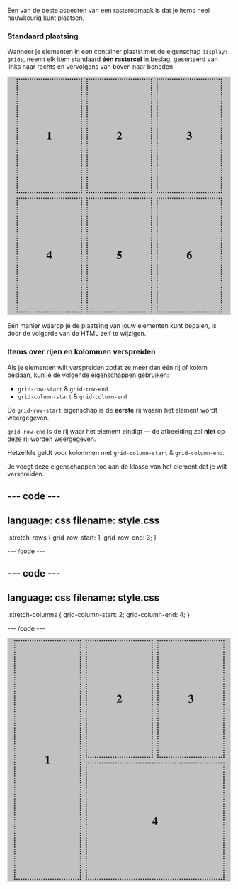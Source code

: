 Een van de beste aspecten van een rasteropmaak is dat je items heel nauwkeurig kunt plaatsen.

### Standaard plaatsing

Wanneer je elementen in een container plaatst met de eigenschap `display: grid;`, neemt elk item standaard **één rastercel** in beslag, gesorteerd van links naar rechts en vervolgens van boven naar beneden.

![Een voorbeeldraster met 6 items, de bovenste rij luidt - 1, 2, 3. De onderste rij is 4, 5, 6.](images/default-grid-placement.png)

Eén manier waarop je de plaatsing van jouw elementen kunt bepalen, is door de volgorde van de HTML zelf te wijzigen.

### Items over rijen en kolommen verspreiden

Als je elementen wilt verspreiden zodat ze meer dan één rij of kolom beslaan, kun je de volgende eigenschappen gebruiken:

- `grid-row-start` & `grid-row-end`
- `grid-column-start` & `grid-column-end`

De `grid-row-start` eigenschap is de **eerste** rij waarin het element wordt weergegeven.

`grid-row-end` is de rij waar het element eindigt — de afbeelding zal **niet** op deze rij worden weergegeven.

Hetzelfde geldt voor kolommen met `grid-column-start` & `grid-column-end`.

Je voegt deze eigenschappen toe aan de klasse van het element dat je wilt verspreiden.

--- code ---
---
language: css
filename: style.css 
---

.stretch-rows {
    grid-row-start: 1;
    grid-row-end: 3;
}

--- /code ---

--- code ---
---
language: css
filename: style.css 
---

.stretch-columns {
    grid-column-start: 2;
    grid-column-end: 4;
}

--- /code ---

![Het voorbeeldraster, met het item met nummer 1 verspreid over rij 1 en 2. Rasteritem 4 is verspreid over kolommen 2 en 3 in de onderste rij.](images/placing-grid-items.png)